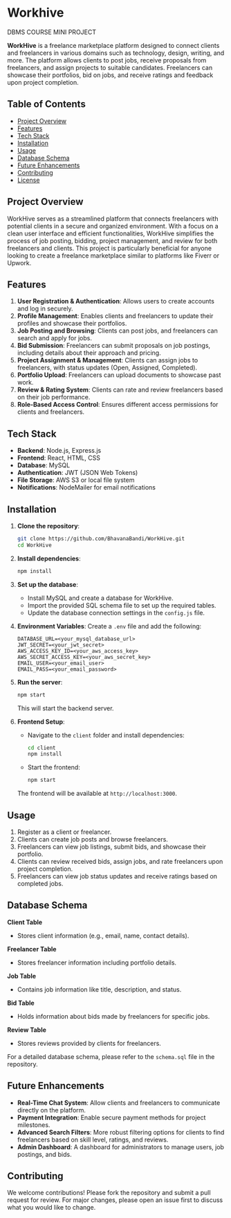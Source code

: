 # Workhive
DBMS COURSE MINI PROJECT 

**WorkHive** is a freelance marketplace platform designed to connect clients and freelancers in various domains such as technology, design, writing, and more. The platform allows clients to post jobs, receive proposals from freelancers, and assign projects to suitable candidates. Freelancers can showcase their portfolios, bid on jobs, and receive ratings and feedback upon project completion.

## Table of Contents
- [Project Overview](#project-overview)
- [Features](#features)
- [Tech Stack](#tech-stack)
- [Installation](#installation)
- [Usage](#usage) 
- [Database Schema](#database-schema)
- [Future Enhancements](#future-enhancements)
- [Contributing](#contributing)
- [License](#license)

## Project Overview
WorkHive serves as a streamlined platform that connects freelancers with potential clients in a secure and organized environment. With a focus on a clean user interface and efficient functionalities, WorkHive simplifies the process of job posting, bidding, project management, and review for both freelancers and clients. This project is particularly beneficial for anyone looking to create a freelance marketplace similar to platforms like Fiverr or Upwork.

## Features
1. **User Registration & Authentication**: Allows users to create accounts and log in securely.
2. **Profile Management**: Enables clients and freelancers to update their profiles and showcase their portfolios.
3. **Job Posting and Browsing**: Clients can post jobs, and freelancers can search and apply for jobs.
4. **Bid Submission**: Freelancers can submit proposals on job postings, including details about their approach and pricing.
5. **Project Assignment & Management**: Clients can assign jobs to freelancers, with status updates (Open, Assigned, Completed).
6. **Portfolio Upload**: Freelancers can upload documents to showcase past work.
7. **Review & Rating System**: Clients can rate and review freelancers based on their job performance.
8. **Role-Based Access Control**: Ensures different access permissions for clients and freelancers.

## Tech Stack
- **Backend**: Node.js, Express.js
- **Frontend**: React, HTML, CSS
- **Database**: MySQL
- **Authentication**: JWT (JSON Web Tokens)
- **File Storage**: AWS S3 or local file system
- **Notifications**: NodeMailer for email notifications

## Installation

1. **Clone the repository**:
   ```bash
   git clone https://github.com/BhavanaBandi/WorkHive.git
   cd WorkHive
   ```

2. **Install dependencies**:
   ```bash
   npm install
   ```

3. **Set up the database**:
   - Install MySQL and create a database for WorkHive.
   - Import the provided SQL schema file to set up the required tables.
   - Update the database connection settings in the `config.js` file.

4. **Environment Variables**:
   Create a `.env` file and add the following:
   ```plaintext
   DATABASE_URL=<your_mysql_database_url> 
   JWT_SECRET=<your_jwt_secret>
   AWS_ACCESS_KEY_ID=<your_aws_access_key>
   AWS_SECRET_ACCESS_KEY=<your_aws_secret_key>
   EMAIL_USER=<your_email_user>
   EMAIL_PASS=<your_email_password>
   ```

5. **Run the server**:
   ```bash
   npm start
   ```
   This will start the backend server.

6. **Frontend Setup**:
   - Navigate to the `client` folder and install dependencies:
     ```bash
     cd client
     npm install
     ```
   - Start the frontend:
     ```bash
     npm start
     ```
   The frontend will be available at `http://localhost:3000`.

## Usage
1. Register as a client or freelancer.
2. Clients can create job posts and browse freelancers.
3. Freelancers can view job listings, submit bids, and showcase their portfolio.
4. Clients can review received bids, assign jobs, and rate freelancers upon project completion.
5. Freelancers can view job status updates and receive ratings based on completed jobs.

## Database Schema

**Client Table**
- Stores client information (e.g., email, name, contact details).

**Freelancer Table**
- Stores freelancer information including portfolio details.

**Job Table**
- Contains job information like title, description, and status.

**Bid Table**
- Holds information about bids made by freelancers for specific jobs.

**Review Table**
- Stores reviews provided by clients for freelancers.

For a detailed database schema, please refer to the `schema.sql` file in the repository.

## Future Enhancements
- **Real-Time Chat System**: Allow clients and freelancers to communicate directly on the platform.
- **Payment Integration**: Enable secure payment methods for project milestones.
- **Advanced Search Filters**: More robust filtering options for clients to find freelancers based on skill level, ratings, and reviews.
- **Admin Dashboard**: A dashboard for administrators to manage users, job postings, and bids.

## Contributing
We welcome contributions! Please fork the repository and submit a pull request for review. For major changes, please open an issue first to discuss what you would like to change.






